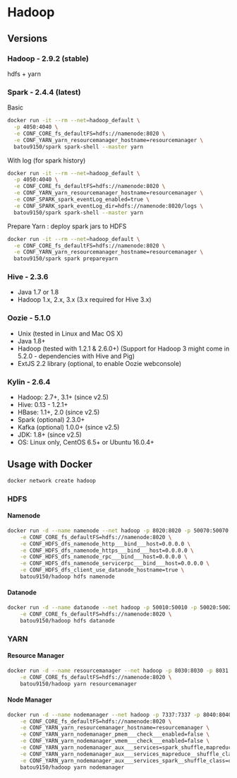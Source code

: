 # Hadoop

## Versions

### Hadoop - 2.9.2 (stable)
hdfs + yarn

### Spark - 2.4.4 (latest)

Basic
```bash
docker run -it --rm --net=hadoop_default \
  -p 4050:4040 \
  -e CONF_CORE_fs_defaultFS=hdfs://namenode:8020 \
  -e CONF_YARN_yarn_resourcemanager_hostname=resourcemanager \
  batou9150/spark spark-shell --master yarn
```

With log (for spark history)
```bash
docker run -it --rm --net=hadoop_default \
  -p 4050:4040 \
  -e CONF_CORE_fs_defaultFS=hdfs://namenode:8020 \
  -e CONF_YARN_yarn_resourcemanager_hostname=resourcemanager \
  -e CONF_SPARK_spark_eventLog_enabled=true \
  -e CONF_SPARK_spark_eventLog_dir=hdfs://namenode:8020/logs \
  batou9150/spark spark-shell --master yarn
```

Prepare Yarn : deploy spark jars to HDFS
```bash
docker run -it --rm --net=hadoop_default \
  -e CONF_CORE_fs_defaultFS=hdfs://namenode:8020 \
  -e CONF_YARN_yarn_resourcemanager_hostname=resourcemanager \
  batou9150/spark spark prepareyarn
```

### Hive - 2.3.6

* Java 1.7 or 1.8
* Hadoop 1.x, 2.x, 3.x (3.x required for Hive 3.x)

### Oozie - 5.1.0

* Unix (tested in Linux and Mac OS X)
* Java 1.8+
* Hadoop (tested with 1.2.1 & 2.6.0+) (Support for Hadoop 3 might come in 5.2.0 - dependencies with Hive and Pig)
* ExtJS  2.2 library (optional, to enable Oozie webconsole)

### Kylin - 2.6.4

* Hadoop: 2.7+, 3.1+ (since v2.5)
* Hive: 0.13 - 1.2.1+
* HBase: 1.1+, 2.0 (since v2.5)
* Spark (optional) 2.3.0+
* Kafka (optional) 1.0.0+ (since v2.5)
* JDK: 1.8+ (since v2.5)
* OS: Linux only, CentOS 6.5+ or Ubuntu 16.0.4+

## Usage with Docker

```bash
docker network create hadoop
```

### HDFS
#### Namenode
```bash
docker run -d --name namenode --net hadoop -p 8020:8020 -p 50070:50070 \
    -e CONF_CORE_fs_defaultFS=hdfs://namenode:8020 \
    -e CONF_HDFS_dfs_namenode_http___bind___host=0.0.0.0 \
    -e CONF_HDFS_dfs_namenode_https___bind___host=0.0.0.0 \
    -e CONF_HDFS_dfs_namenode_rpc___bind___host=0.0.0.0 \
    -e CONF_HDFS_dfs_namenode_servicerpc___bind___host=0.0.0.0 \
    -e CONF_HDFS_dfs_client_use_datanode_hostname=true \
    batou9150/hadoop hdfs namenode
```
#### Datanode
```bash
docker run -d --name datanode --net hadoop -p 50010:50010 -p 50020:50020 -p 50075:50075 \
    -e CONF_CORE_fs_defaultFS=hdfs://namenode:8020 \
    batou9150/hadoop hdfs datanode
```

### YARN
#### Resource Manager
```bash
docker run -d --name resourcemanager --net hadoop -p 8030:8030 -p 8031:8031 -p 8032:8032 -p 8033:8033 -p 8088:8088 \
    -e CONF_CORE_fs_defaultFS=hdfs://namenode:8020 \
    batou9150/hadoop yarn resourcemanager
```
#### Node Manager
```bash
docker run -d --name nodemanager --net hadoop -p 7337:7337 -p 8040:8040 -p 8041:8041 -p 8042:8042 -p 8048:8048 -p 4040-4049:4040-4049 \
    -e CONF_CORE_fs_defaultFS=hdfs://namenode:8020 \
    -e CONF_YARN_yarn_resourcemanager_hostname=resourcemanager \
    -e CONF_YARN_yarn_nodemanager_pmem___check___enabled=false \
    -e CONF_YARN_yarn_nodemanager_vmem___check___enabled=false \
    -e CONF_YARN_yarn_nodemanager_aux___services=spark_shuffle,mapreduce_shuffle \
    -e CONF_YARN_yarn_nodemanager_aux___services_mapreduce__shuffle_class=org.apache.hadoop.mapred.ShuffleHandler \
    -e CONF_YARN_yarn_nodemanager_aux___services_spark__shuffle_class=org.apache.spark.network.yarn.YarnShuffleService \
    batou9150/hadoop yarn nodemanager
```

